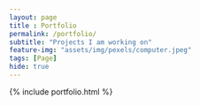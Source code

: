 ```yaml
---
layout: page
title : Portfolio
permalink: /portfolio/
subtitle: "Projects I am working on"
feature-img: "assets/img/pexels/computer.jpeg"
tags: [Page]
hide: true
---
```


{% include portfolio.html %}
